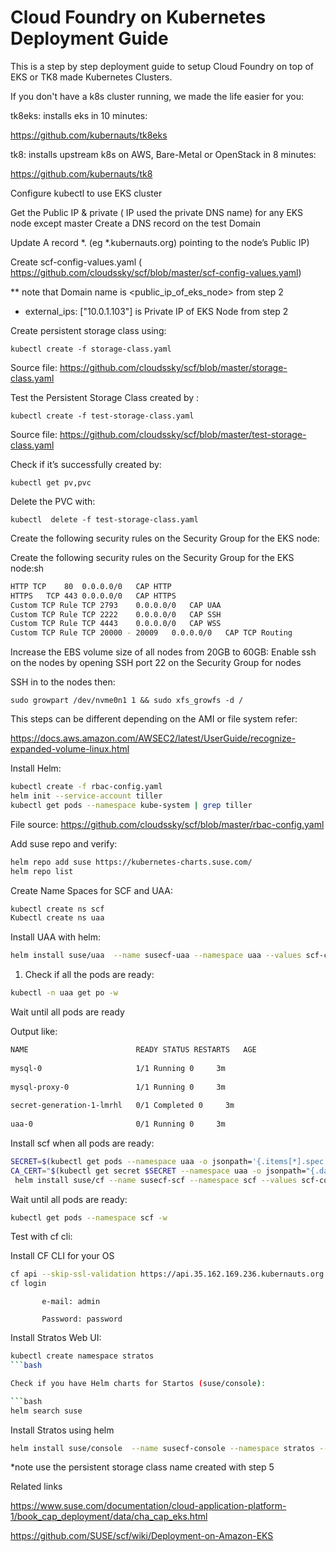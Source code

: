 # Cloud Foundry on Kubernetes Deployment Guide

This is a step by step deployment guide to setup Cloud Foundry on top of EKS or TK8 made Kubernetes Clusters.

If you don't have a k8s cluster running, we made the life easier for you:

tk8eks: installs eks in 10 minutes:

https://github.com/kubernauts/tk8eks

tk8: installs upstream k8s on AWS, Bare-Metal or OpenStack in 8 minutes:

https://github.com/kubernauts/tk8


Configure kubectl to use EKS cluster

Get the Public IP & private ( IP used the private DNS name)  for any EKS node except master
Create a DNS record on the test Domain

Update A record *.<your-test-domain>  (eg *.kubernauts.org) pointing to the node’s Public IP)

Create scf-config-values.yaml ( https://github.com/cloudssky/scf/blob/master/scf-config-values.yaml)

** note that Domain name is <public_ip_of_eks_node> from step 2

* external_ips: ["10.0.1.103"] is Private IP of EKS Node from step 2

Create persistent storage class using:

`kubectl create -f storage-class.yaml`

Source file: https://github.com/cloudssky/scf/blob/master/storage-class.yaml

Test the Persistent Storage Class created by :

`kubectl create -f test-storage-class.yaml`

Source file: https://github.com/cloudssky/scf/blob/master/test-storage-class.yaml

Check if it’s successfully created by:

`kubectl get pv,pvc`

Delete the PVC with:

`kubectl  delete -f test-storage-class.yaml`

Create the following security rules on the Security Group for the EKS node:


Create the following security rules on the Security Group for the EKS node:sh

```bash
HTTP TCP	80	0.0.0.0/0	CAP HTTP
HTTPS	TCP	443	0.0.0.0/0	CAP HTTPS
Custom TCP Rule	TCP	2793	0.0.0.0/0	CAP UAA
Custom TCP Rule	TCP	2222	0.0.0.0/0	CAP SSH
Custom TCP Rule	TCP	4443	0.0.0.0/0	CAP WSS
Custom TCP Rule TCP	20000 - 20009	0.0.0.0/0	CAP TCP Routing
```



Increase the EBS volume size of all nodes from 20GB to 60GB:
Enable ssh on the nodes by opening SSH port 22 on the Security Group for nodes

SSH in to the nodes then:

`sudo growpart /dev/nvme0n1 1 && sudo xfs_growfs -d /`

This steps can be different depending on the AMI or file system refer:

https://docs.aws.amazon.com/AWSEC2/latest/UserGuide/recognize-expanded-volume-linux.html

Install Helm:


```bash
kubectl create -f rbac-config.yaml
helm init --service-account tiller
kubectl get pods --namespace kube-system | grep tiller
```

File source: https://github.com/cloudssky/scf/blob/master/rbac-config.yaml

Add suse repo and verify:


```bash
helm repo add suse https://kubernetes-charts.suse.com/
helm repo list
```

Create Name Spaces for SCF and UAA:

```bash
kubectl create ns scf
Kubectl create ns uaa
```



Install UAA with helm:

```bash
helm install suse/uaa  --name susecf-uaa --namespace uaa --values scf-config-values.yaml
```

1. Check if all the pods are ready:

```bash
kubectl -n uaa get po -w
```

Wait until all pods are ready

Output like:


```bash
NAME                        READY STATUS RESTARTS   AGE
 
mysql-0                     1/1 Running 0     3m
 
mysql-proxy-0               1/1 Running 0     3m
 
secret-generation-1-lmrhl   0/1 Completed 0     3m
 
uaa-0                       0/1 Running 0     3m
```


Install scf when all pods are ready:

```bash
SECRET=$(kubectl get pods --namespace uaa -o jsonpath='{.items[*].spec.containers[?(.name=="uaa")].env[(.name=="INTERNAL_CA_CERT")].valueFrom.secretKeyRef.name}')
CA_CERT="$(kubectl get secret $SECRET --namespace uaa -o jsonpath="{.data['internal-ca-cert']}" | base64 --decode -)"
 helm install suse/cf --name susecf-scf --namespace scf --values scf-config-values.yaml --set "secrets.UAA_CA_CERT=${CA_CERT}"
 ```

Wait until all pods are ready:

```bash
kubectl get pods --namespace scf -w
```

Test with cf cli:

Install CF CLI for your OS

```bash
cf api --skip-ssl-validation https://api.35.162.169.236.kubernauts.org
cf login
```

           e-mail: admin

           Password: password

Install Stratos Web UI:

```bash
kubectl create namespace stratos
```bash

Check if you have Helm charts for Startos (suse/console):

```bash
helm search suse
```

Install Stratos using helm

```bash
helm install suse/console  --name susecf-console --namespace stratos --values scf-config-values.yaml  --set storageClass=gp2
```

*note use the persistent storage class name created with step 5


Related links

https://www.suse.com/documentation/cloud-application-platform-1/book_cap_deployment/data/cha_cap_eks.html

https://github.com/SUSE/scf/wiki/Deployment-on-Amazon-EKS
